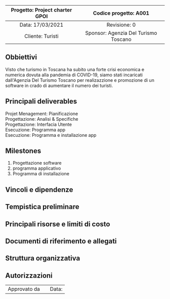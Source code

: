 | Progetto: Project charter GPOI | Codice progetto: A001 |
| :----: | :----: |
| Data: 17/03/2021  | Revisione: 0 |
| Cliente: Turisti  | Sponsor: Agenzia Del Turismo Toscano  |

## Obbiettivi
   Visto che turismo in Toscana ha subito una forte crisi economica e numerica dovuta alla pandemia di COVID-19, siamo stati incaricati dall'Agenzia Del Turismo Toscano per realizazzione e promozione di un software in crado di aumentare il numero dei turisti.
## Principali deliverables
<html>
Projet Menagement: Pianificazione <br>
Progettazione: Analisi & Specifiche <br>
Progettazione: Interfacia Utente <br>
Esecuzione: Programma app <br> 
Esecuzione: Programma e installazione app <br>
</html>


## Milestones
1. Progettazione software
2. programma applicativo
3. Programma di installazione

## Vincoli e dipendenze

## Tempistica preliminare

## Principali risorse e limiti di costo

## Documenti di riferimento e allegati

## Struttura organizzativa

## Autorizzazioni
<table>
  <tbody>
    <tr>
      <td>Approvato da</td>
      <td align="center"> </td>
      <td align="right"> Data: </td>
    </tr>
   </table>

 
